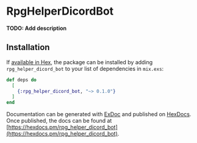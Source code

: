 # RpgHelperDicordBot

**TODO: Add description**

## Installation

If [available in Hex](https://hex.pm/docs/publish), the package can be installed
by adding `rpg_helper_dicord_bot` to your list of dependencies in `mix.exs`:

```elixir
def deps do
  [
    {:rpg_helper_dicord_bot, "~> 0.1.0"}
  ]
end
```

Documentation can be generated with [ExDoc](https://github.com/elixir-lang/ex_doc)
and published on [HexDocs](https://hexdocs.pm). Once published, the docs can
be found at [https://hexdocs.pm/rpg_helper_dicord_bot](https://hexdocs.pm/rpg_helper_dicord_bot).

